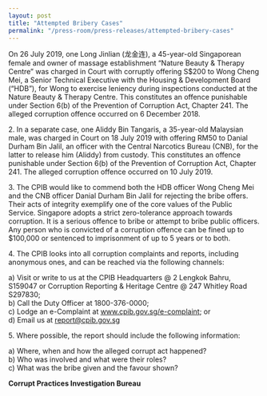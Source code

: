 ```yaml
---
layout: post
title: "Attempted Bribery Cases"
permalink: "/press-room/press-releases/attempted-bribery-cases"
---
```

On 26 July 2019, one Long Jinlian (龙金连), a 45-year-old Singaporean female and owner of massage establishment “Nature Beauty & Therapy Centre” was charged in Court with corruptly offering S$200 to Wong Cheng Mei, a Senior Technical Executive with the Housing & Development Board (“HDB”), for Wong to exercise leniency during inspections conducted at the Nature Beauty & Therapy Centre.  This constitutes an offence punishable under Section 6(b) of the Prevention of Corruption Act, Chapter 241. The alleged corruption offence occurred on 6 December 2018.  

2\.          In a separate case, one Aliddy Bin Tangaris, a 35-year-old Malaysian male, was charged in Court on 18 July 2019 with offering RM50 to Danial Durham Bin Jalil, an officer with the Central Narcotics Bureau (CNB), for the latter to release him (Aliddy) from  custody. This constitutes an offence punishable under Section 6(b) of the Prevention of Corruption Act, Chapter 241. The alleged corruption offence occurred on 10 July 2019.  

3\.          The CPIB would like to commend both the HDB officer Wong Cheng Mei and the CNB officer Danial Durham Bin Jalil for rejecting the bribe offers. Their acts of integrity exemplify one of the core values of the Public Service. Singapore adopts a strict zero-tolerance approach towards corruption. It is a serious offence to bribe or attempt to bribe public officers. Any person who is convicted of a corruption offence can be fined up to $100,000 or sentenced to imprisonment of up to 5 years or to both.

4\.         The CPIB looks into all corruption complaints and reports, including anonymous ones, and can be reached via the following channels:

a) Visit or write to us at the CPIB Headquarters @ 2 Lengkok Bahru, S159047 or Corruption Reporting & Heritage Centre @ 247 Whitley Road S297830;<br />
b) Call the Duty Officer at 1800-376-0000;<br />
c) Lodge an e-Complaint at <a href="https://www.cpib.gov.sg/e-complaint"><span style="color: #0066cc;">www.cpib.gov.sg/e-complaint</span></a>; or<br />
d) Email us at <a class="spamspan" href="mailto:report@cpib.gov.sg">report@cpib.gov.sg</a>

5\. Where possible, the report should include the following information:

a) Where, when and how the alleged corrupt act happened?<br />
b) Who was involved and what were their roles?<br />
c) What was the bribe given and the favour shown?

**Corrupt Practices Investigation Bureau**
